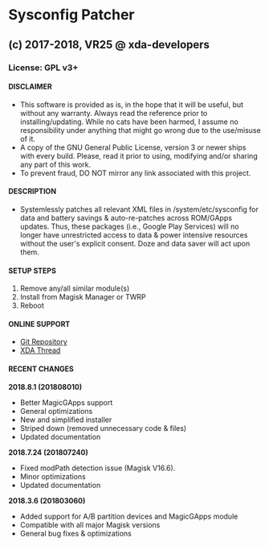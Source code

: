 # Sysconfig Patcher
## (c) 2017-2018, VR25 @ xda-developers
### License: GPL v3+



#### DISCLAIMER

- This software is provided as is, in the hope that it will be useful, but without any warranty. Always read the reference prior to installing/updating. While no cats have been harmed, I assume no responsibility under anything that might go wrong due to the use/misuse of it.
- A copy of the GNU General Public License, version 3 or newer ships with every build. Please, read it prior to using, modifying and/or sharing any part of this work.
- To prevent fraud, DO NOT mirror any link associated with this project.



#### DESCRIPTION

- Systemlessly patches all relevant XML files in /system/etc/sysconfig for data and battery savings & auto-re-patches across ROM/GApps updates. Thus, these packages (i.e., Google Play Services) will no longer have unrestricted access to data & power intensive resources without the user's explicit consent. Doze and data saver will act upon them.



#### SETUP STEPS

1. Remove any/all similar module(s)
2. Install from Magisk Manager or TWRP
3. Reboot



#### ONLINE SUPPORT

- [Git Repository](https://github.com/Magisk-Modules-Repo/sysconfig-patcher)
- [XDA Thread](https://forum.xda-developers.com/apps/magisk/module-sysconfig-patcher-t3668435)



#### RECENT CHANGES

**2018.8.1 (201808010)**
- Better MagicGApps support
- General optimizations
- New and simplified installer
- Striped down (removed unnecessary code & files)
- Updated documentation

**2018.7.24 (201807240)**
- Fixed modPath detection issue (Magisk V16.6).
- Minor optimizations
- Updated documentation

**2018.3.6 (201803060)**
- Added support for A/B partition devices and MagicGApps module
- Compatible with all major Magisk versions
- General bug fixes & optimizations
